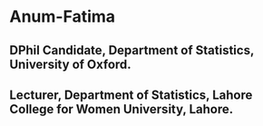 # Anum-Fatima

## DPhil Candidate, Department of Statistics, University of Oxford. 
## Lecturer, Department of Statistics, Lahore College for Women University, Lahore.
